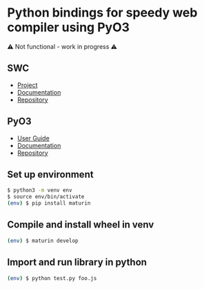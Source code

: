 # Python bindings for speedy web compiler using PyO3

:warning: Not functional - work in progress :warning:

## SWC

- [Project](https://swc.rs/)
- [Documentation](https://docs.rs/swc/latest/swc/)
- [Repository](https://github.com/swc-project/swc)

## PyO3

- [User Guide](https://pyo3.rs/v0.15.1/)
- [Documentation](https://docs.rs/pyo3/latest/pyo3/)
- [Repository](https://github.com/pyo3/pyo3)

## Set up environment

```bash
$ python3 -m venv env
$ source env/bin/activate
(env) $ pip install maturin
```

## Compile and install wheel in venv

```bash
(env) $ maturin develop
```

## Import and run library in python

```bash
(env) $ python test.py foo.js
```
